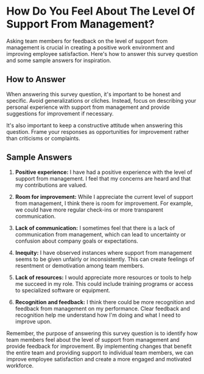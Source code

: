 How Do You Feel About The Level Of Support From Management?
==================================================================================

Asking team members for feedback on the level of support from management is crucial in creating a positive work environment and improving employee satisfaction. Here's how to answer this survey question and some sample answers for inspiration.

How to Answer
-------------

When answering this survey question, it's important to be honest and specific. Avoid generalizations or cliches. Instead, focus on describing your personal experience with support from management and provide suggestions for improvement if necessary.

It's also important to keep a constructive attitude when answering this question. Frame your responses as opportunities for improvement rather than criticisms or complaints.

Sample Answers
--------------

1. **Positive experience:** I have had a positive experience with the level of support from management. I feel that my concerns are heard and that my contributions are valued.

2. **Room for improvement:** While I appreciate the current level of support from management, I think there is room for improvement. For example, we could have more regular check-ins or more transparent communication.

3. **Lack of communication:** I sometimes feel that there is a lack of communication from management, which can lead to uncertainty or confusion about company goals or expectations.

4. **Inequity:** I have observed instances where support from management seems to be given unfairly or inconsistently. This can create feelings of resentment or demotivation among team members.

5. **Lack of resources:** I would appreciate more resources or tools to help me succeed in my role. This could include training programs or access to specialized software or equipment.

6. **Recognition and feedback:** I think there could be more recognition and feedback from management on my performance. Clear feedback and recognition help me understand how I'm doing and what I need to improve upon.

Remember, the purpose of answering this survey question is to identify how team members feel about the level of support from management and provide feedback for improvement. By implementing changes that benefit the entire team and providing support to individual team members, we can improve employee satisfaction and create a more engaged and motivated workforce.
